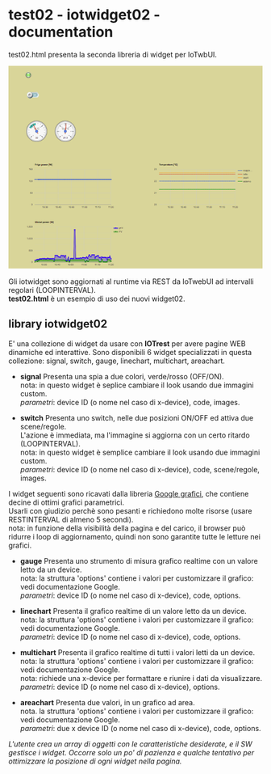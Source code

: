 # test02 - iotwidget02 - documentation
test02.html presenta la seconda libreria di widget per IoTwbUI.

![](https://github.com/msillano/IoTwebUI/blob/main/pics/test02.png?raw=true)

Gli iotwidget sono aggiornati al runtime via REST da IoTwebUI ad intervalli regolari (LOOPINTERVAL).<br>
**test02.html** è un esempio di uso dei nuovi widget02. 

## library iotwidget02
E' una collezione di widget da usare con **IOTrest** per avere pagine WEB dinamiche ed interattive.
Sono disponibili 6 widget specializzati in questa collezione: signal, switch,  gauge, linechart, multichart, areachart.

* **signal** Presenta una spia a due colori, verde/rosso (OFF/ON). <br>
nota: in questo widget è seplice cambiare il look usando due immagini custom.<br> 
_parametri_: device ID (o nome nel caso di x-device), code, images.

* **switch** Presenta uno switch, nelle due posizioni ON/OFF ed attiva due scene/regole.<br>
L'azione è immediata, ma l'immagine si aggiorna con un certo ritardo (LOOPINTERVAL).<br>
 nota: in questo widget è semplice cambiare il look usando due immagini custom.<br>
_parametri_: device ID (o nome nel caso di x-device), code, scene/regole, images.

I widget seguenti sono ricavati dalla libreria [Google grafici](https://developers.google.com/chart/interactive/docs?hl=it), che contiene decine di ottimi grafici parametrici.<br>
Usarli con giudizio perchè sono pesanti e richiedono molte risorse (usare RESTINTERVAL di almeno 5 secondi).<br>
nota: in funzione della visibilità della pagina e del carico, il browser può ridurre i loop di aggiornamento, quindi non sono garantite tutte le letture nei grafici. 

* **gauge** Presenta uno strumento di misura grafico realtime con un valore letto da un device. <br>
nota: la struttura 'options' contiene i valori per customizzare il grafico: vedi documentazione Google.<br>
_parametri_: device ID (o nome nel caso di x-device), code, options.

* **linechart** Presenta il grafico realtime di un valore letto da un device. <br>
nota: la struttura 'options' contiene i valori per customizzare il grafico: vedi documentazione Google.<br>
_parametri_: device ID (o nome nel caso di x-device), code, options.

* **multichart** Presenta il grafico realtime di tutti i valori letti da un device. <br>
nota: la struttura 'options' contiene i valori per customizzare il grafico: vedi documentazione Google.<br>
nota: richiede una x-device per formattare e riunire i dati da visualizzare.<br>
_parametri_: device ID (o nome nel caso di x-device), options.

* **areachart** Presenta due valori, in un grafico ad area. <br>
nota. la struttura 'options' contiene i valori per customizzare il grafico: vedi documentazione Google.<br>
_parametri_: due x device ID (o nome nel caso di x-device), code, options.

_L'utente crea un array di oggetti con le caratteristiche desiderate, e il SW gestisce i widget._ 
_Occorre solo un po' di pazienza e qualche tentativo per ottimizzare la posizione di ogni widget nella pagina._

